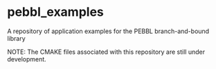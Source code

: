 # pebbl_examples
A repository of application examples for the PEBBL branch-and-bound library

NOTE:  The CMAKE files associated with this repository are still under development.
